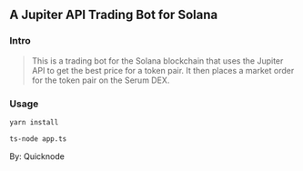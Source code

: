## A Jupiter API Trading Bot for Solana

### Intro
> This is a trading bot for the Solana blockchain that uses the Jupiter API to get the best price for a token pair. It then places a market order for the token pair on the Serum DEX.

### Usage

```bash
yarn install 

ts-node app.ts
```


By: Quicknode